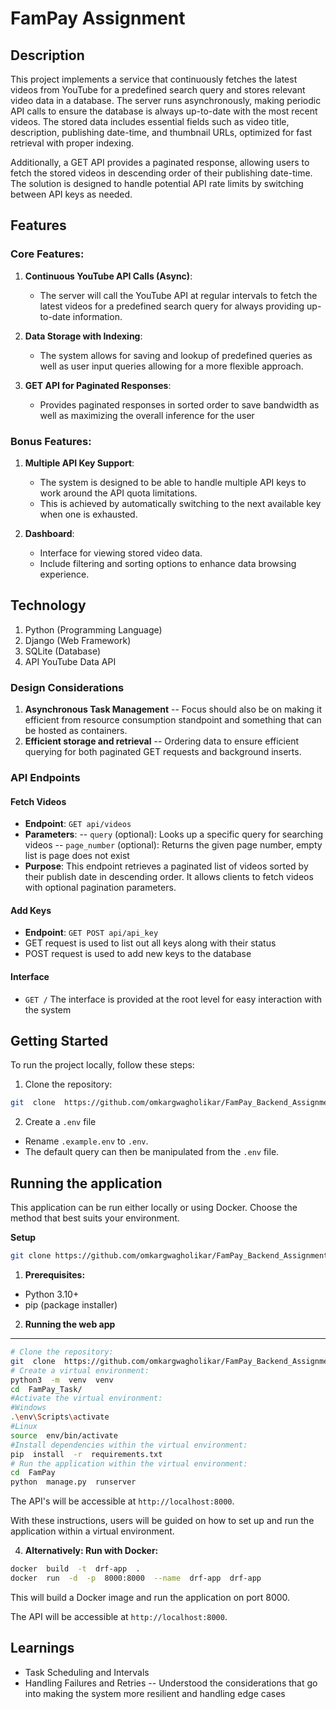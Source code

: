 
# FamPay Assignment

## Description
This project implements a service that continuously fetches the latest videos from YouTube for a predefined search query and stores relevant video data in a database. The server runs asynchronously, making periodic API calls to ensure the database is always up-to-date with the most recent videos. The stored data includes essential fields such as video title, description, publishing date-time, and thumbnail URLs, optimized for fast retrieval with proper indexing.

Additionally, a GET API provides a paginated response, allowing users to fetch the stored videos in descending order of their publishing date-time. The solution is designed to handle potential API rate limits by switching between API keys as needed.

## Features
### **Core Features:**

1.  **Continuous YouTube API Calls (Async)**:
    -   The server will call the YouTube API at regular intervals to fetch the latest videos for a predefined search query for always providing up-to-date information. 
   
2.  **Data Storage with Indexing**:
    
    -   The system allows for saving and lookup of predefined queries as well as user input queries allowing for a more flexible approach.
    
4.  **GET API for Paginated Responses**:
    
    -   Provides paginated responses in sorted order to save bandwidth as well as maximizing the overall inference for the user
    

### **Bonus Features:**

1.  **Multiple API Key Support**:
    
    -   The system is designed to be able to handle multiple API keys to work around the API quota limitations.
    -   This is achieved by automatically switching to the next available key when one is exhausted.

2.  **Dashboard**:
    -   Interface for viewing stored video data.
    -   Include filtering and sorting options to enhance data browsing experience.

## Technology

1. Python (Programming Language)  
2. Django (Web Framework)  
3. SQLite (Database)
4. API YouTube Data API

### Design Considerations
1. **Asynchronous Task Management**
-- Focus should also be on making it efficient from resource consumption standpoint and something that can be hosted as containers.  
2. **Efficient storage and retrieval**
-- Ordering data to ensure efficient querying for both paginated GET requests and background inserts.


### API Endpoints


#### Fetch Videos

-  **Endpoint**: `GET api/videos`
-  **Parameters**:
--  `query` (optional): Looks up a specific query for searching videos
--  `page_number` (optional): Returns the given page number, empty list is page does not exist
-  **Purpose**: This endpoint retrieves a paginated list of videos sorted by their publish date in descending order. It allows clients to fetch videos with optional pagination parameters.


#### Add Keys
- **Endpoint**: `GET POST api/api_key `
- GET request is used to list out all keys along with their status
- POST request is used  to add new keys to the database


#### Interface
- `GET /` The interface is provided at the root level for easy interaction with the system

## Getting Started

To run the project locally, follow these steps:

1. Clone the repository:

```bash
git  clone  https://github.com/omkargwagholikar/FamPay_Backend_Assignment.git
```

2. Create a `.env` file

* Rename `.example.env` to `.env`.
* The default query can then be manipulated from the `.env` file.

## Running the application

This application can be run either locally or using Docker. Choose the method that best suits your environment.

**Setup**
```bash
git clone https://github.com/omkargwagholikar/FamPay_Backend_Assignment.git
```
1.  **Prerequisites:**
* Python 3.10+
* pip (package installer)

2. **Running the web app**

****
```bash
# Clone the repository:
git  clone  https://github.com/omkargwagholikar/FamPay_Backend_Assignment.git
# Create a virtual environment:
python3  -m  venv  venv
cd  FamPay_Task/
#Activate the virtual environment:
#Windows
.\env\Scripts\activate
#Linux
source  env/bin/activate
#Install dependencies within the virtual environment:
pip  install  -r  requirements.txt
# Run the application within the virtual environment:
cd  FamPay
python  manage.py  runserver
```

The API's will be accessible at `http://localhost:8000`.

With these instructions, users will be guided on how to set up and run the application within a virtual environment.
 
4.  **Alternatively: Run with Docker:**

  
```bash
docker  build  -t  drf-app  .
docker  run  -d  -p  8000:8000  --name  drf-app  drf-app
```

This will build a Docker image and run the application on port 8000.


The API will be accessible at `http://localhost:8000`.

## Learnings
- Task Scheduling and Intervals
- Handling Failures and Retries
-- Understood the considerations that go into making  the system more  resilient and handling edge cases